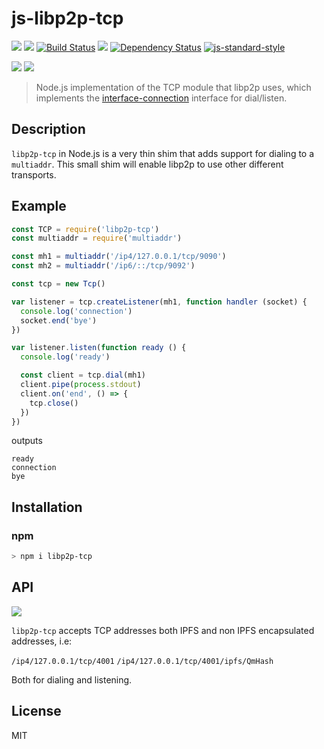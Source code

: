 js-libp2p-tcp
===============

[![](https://img.shields.io/badge/made%20by-Protocol%20Labs-blue.svg?style=flat-square)](http://ipn.io)
[![](https://img.shields.io/badge/freenode-%23ipfs-blue.svg?style=flat-square)](http://webchat.freenode.net/?channels=%23ipfs)
[![Build Status](https://travis-ci.org/libp2p/js-libp2p-tcp.svg?style=flat-square)](https://travis-ci.org/libp2p/js-libp2p-tcp)
![](https://img.shields.io/badge/coverage-%3F-yellow.svg?style=flat-square)
[![Dependency Status](https://david-dm.org/libp2p/js-libp2p-tcp.svg?style=flat-square)](https://david-dm.org/libp2p/js-libp2p-tcp)
[![js-standard-style](https://img.shields.io/badge/code%20style-standard-brightgreen.svg?style=flat-square)](https://github.com/feross/standard)

![](https://raw.githubusercontent.com/libp2p/interface-connection/master/img/badge.png)
![](https://raw.githubusercontent.com/libp2p/interface-transport/master/img/badge.png)

> Node.js implementation of the TCP module that libp2p uses, which implements
> the [interface-connection](https://github.com/libp2p/interface-connection)
> interface for dial/listen.

## Description

`libp2p-tcp` in Node.js is a very thin shim that adds support for dialing to a
`multiaddr`. This small shim will enable libp2p to use other different
transports.

## Example

```js
const TCP = require('libp2p-tcp')
const multiaddr = require('multiaddr')

const mh1 = multiaddr('/ip4/127.0.0.1/tcp/9090')
const mh2 = multiaddr('/ip6/::/tcp/9092')

const tcp = new Tcp()

var listener = tcp.createListener(mh1, function handler (socket) {
  console.log('connection')
  socket.end('bye')
})

var listener.listen(function ready () {
  console.log('ready')

  const client = tcp.dial(mh1)
  client.pipe(process.stdout)
  client.on('end', () => {
    tcp.close()
  })
})

```

outputs

```
ready
connection
bye
```

## Installation

### npm

```sh
> npm i libp2p-tcp
```

## API

[![](https://raw.githubusercontent.com/diasdavid/interface-transport/master/img/badge.png)](https://github.com/diasdavid/interface-transport)

`libp2p-tcp` accepts TCP addresses both IPFS and non IPFS encapsulated addresses, i.e:

`/ip4/127.0.0.1/tcp/4001`
`/ip4/127.0.0.1/tcp/4001/ipfs/QmHash`

Both for dialing and listening.

## License

MIT
